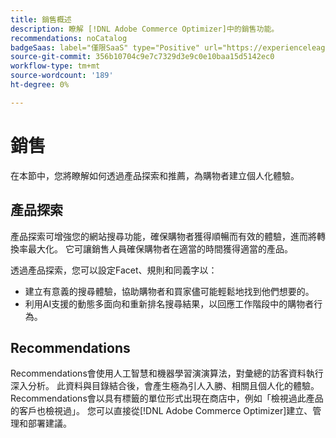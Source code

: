 ```yaml
---
title: 銷售概述
description: 瞭解 [!DNL Adobe Commerce Optimizer]中的銷售功能。
recommendations: noCatalog
badgeSaas: label="僅限SaaS" type="Positive" url="https://experienceleague.adobe.com/en/docs/commerce/user-guides/product-solutions" tooltip="僅適用於Adobe Commerce as a Cloud Service和Adobe Commerce Optimizer專案(Adobe管理的SaaS基礎結構)。"
source-git-commit: 356b10704c9e7c7329d3e9c0e10baa15d5142ec0
workflow-type: tm+mt
source-wordcount: '189'
ht-degree: 0%

---
```


# 銷售

在本節中，您將瞭解如何透過產品探索和推薦，為購物者建立個人化體驗。

## 產品探索

產品探索可增強您的網站搜尋功能，確保購物者獲得順暢而有效的體驗，進而將轉換率最大化。 它可讓銷售人員確保購物者在適當的時間獲得適當的產品。

透過產品探索，您可以設定Facet、規則和同義字以：

- 建立有意義的搜尋體驗，協助購物者和買家儘可能輕鬆地找到他們想要的。
- 利用AI支援的動態多面向和重新排名搜尋結果，以回應工作階段中的購物者行為。

## Recommendations

Recommendations會使用人工智慧和機器學習演演算法，對彙總的訪客資料執行深入分析。 此資料與目錄結合後，會產生極為引人入勝、相關且個人化的體驗。 Recommendations會以具有標籤的單位形式出現在商店中，例如「檢視過此產品的客戶也檢視過」。 您可以直接從[!DNL Adobe Commerce Optimizer]建立、管理和部署建議。
